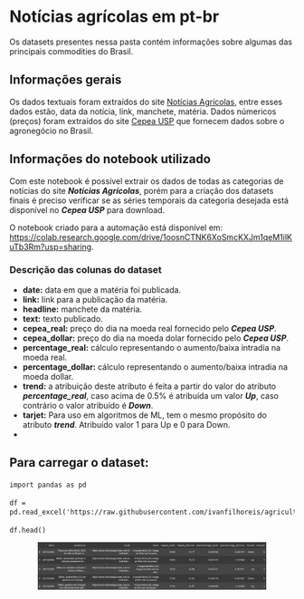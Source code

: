 # Notícias agrícolas em pt-br

Os datasets presentes nessa pasta contém informações sobre algumas das principais commodities do Brasil. 

 ## Informações gerais
Os dados textuais foram extraídos do site [Notícias Agrícolas](https://www.noticiasagricolas.com.br/), entre esses dados estão, data da notícia, link, manchete, matéria. Dados númericos (preços) foram extraídos do site [Cepea USP](http://www.cepea.esalq.usp.br/br) que fornecem dados sobre o agronegócio no Brasil. 

 ## Informações do notebook utilizado

Com este notebook é possível extrair os dados de todas as categorias de notícias do site ***Notícias Agrícolas***, porém para a criação dos datasets finais é preciso verificar se as séries temporais da categoria desejada está disponível no ***Cepea USP*** para download.

O notebook criado para a automação está disponível em: https://colab.research.google.com/drive/1oosnCTNK6XoSmcKXJm1qeM1ilKuTb3Rm?usp=sharing. 

### Descrição das colunas do dataset

* **date:** data em que a matéria foi publicada. 
* **link:** link para a publicação da matéria. 
* **headline:** manchete da matéria. 
* **text:** texto publicado. 
* **cepea_real:** preço do dia na moeda real fornecido pelo ***Cepea USP***. 
*  **cepea_dollar:** preço do dia na moeda dolar fornecido pelo ***Cepea USP***.
*  **percentage_real:** cálculo representando o aumento/baixa intradia na moeda real. 
*  **percentage_dollar:** cálculo representando o aumento/baixa intradia na moeda dollar.
*  **trend:** a atribuição deste atributo é feita a partir do valor do atributo ***percentage_real***, caso acima de 0.5% é atribuída um valor ***Up***, caso contrário o valor atribuído é ***Down***. 
*  **tarjet:** Para uso em algoritmos de ML, tem o mesmo propósito do atributo ***trend***. Atribuído valor 1 para Up e 0 para Down.  
*  
  
## Para carregar o dataset: 
```
import pandas as pd

df = pd.read_excel('https://raw.githubusercontent.com/ivanfilhoreis/agricultural_commodity_data/main/websites/noticias_agricolas_pt_br/milho2015_2020.xlsx')

df.head()
```

<p align="center">
  <img src="./img/milho_head.png" heigth=60% width=80% alt="cabeçalho_milho"/>
</p>

